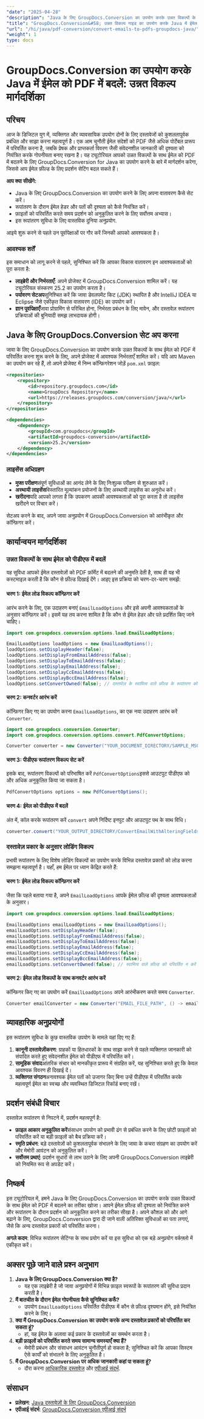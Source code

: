 ```yaml
---
"date": "2025-04-28"
"description": "Java के लिए GroupDocs.Conversion का उपयोग करके उन्नत विकल्पों के साथ ईमेल को PDF में बदलने का तरीका जानें। ईमेल फ़ील्ड दृश्यता को नियंत्रित करें और दस्तावेज़ प्रबंधन को अनुकूलित करें।"
"title": "GroupDocs.Conversion&#58; उन्नत विकल्प गाइड का उपयोग करके Java में ईमेल को PDF में कनवर्ट करें"
"url": "/hi/java/pdf-conversion/convert-emails-to-pdfs-groupdocs-java/"
"weight": 1
type: docs
---
```

# GroupDocs.Conversion का उपयोग करके Java में ईमेल को PDF में बदलें: उन्नत विकल्प मार्गदर्शिका

## परिचय

आज के डिजिटल युग में, व्यक्तिगत और व्यावसायिक उपयोग दोनों के लिए दस्तावेजों को कुशलतापूर्वक प्रबंधित और साझा करना महत्वपूर्ण है। एक आम चुनौती ईमेल संदेशों को PDF जैसे अधिक पोर्टेबल प्रारूप में परिवर्तित करना है, जबकि प्रेषक और प्राप्तकर्ता विवरण जैसी संवेदनशील जानकारी की दृश्यता को नियंत्रित करके गोपनीयता बनाए रखना है। यह ट्यूटोरियल आपको उन्नत विकल्पों के साथ ईमेल को PDF में बदलने के लिए GroupDocs.Conversion for Java का उपयोग करने के बारे में मार्गदर्शन करेगा, जिससे आप ईमेल फ़ील्ड के लिए प्रदर्शन सेटिंग बदल सकते हैं।

**आप क्या सीखेंगे:**
- Java के लिए GroupDocs.Conversion का उपयोग करने के लिए अपना वातावरण कैसे सेट करें।
- रूपांतरण के दौरान ईमेल हेडर और पतों की दृश्यता को कैसे नियंत्रित करें।
- फ़ाइलों को परिवर्तित करते समय प्रदर्शन को अनुकूलित करने के लिए सर्वोत्तम अभ्यास।
- इस रूपांतरण सुविधा के लिए वास्तविक दुनिया अनुप्रयोग.

आइये शुरू करने से पहले उन पूर्वापेक्षाओं पर गौर करें जिनकी आपको आवश्यकता है।

### आवश्यक शर्तें

इस समाधान को लागू करने से पहले, सुनिश्चित करें कि आपका विकास वातावरण इन आवश्यकताओं को पूरा करता है:

- **लाइब्रेरी और निर्भरताएँ**: अपने प्रोजेक्ट में GroupDocs.Conversion शामिल करें। यह ट्यूटोरियल संस्करण 25.2 का उपयोग करता है।
- **पर्यावरण सेटअप**सुनिश्चित करें कि जावा डेवलपमेंट किट (JDK) स्थापित है और IntelliJ IDEA या Eclipse जैसे एकीकृत विकास वातावरण (IDE) का उपयोग करें।
- **ज्ञान पूर्वापेक्षाएँ**जावा प्रोग्रामिंग से परिचित होना, निर्भरता प्रबंधन के लिए मावेन, और दस्तावेज़ रूपांतरण प्रक्रियाओं की बुनियादी समझ लाभदायक होगी।

## Java के लिए GroupDocs.Conversion सेट अप करना

जावा के लिए GroupDocs.Conversion का उपयोग करके उन्नत विकल्पों के साथ ईमेल को PDF में परिवर्तित करना शुरू करने के लिए, अपने प्रोजेक्ट में आवश्यक निर्भरताएँ शामिल करें। यदि आप Maven का उपयोग कर रहे हैं, तो अपने प्रोजेक्ट में निम्न कॉन्फ़िगरेशन जोड़ें `pom.xml` फ़ाइल:

```xml
<repositories>
    <repository>
        <id>repository.groupdocs.com</id>
        <name>GroupDocs Repository</name>
        <url>https://releases.groupdocs.com/conversion/java/</url>
    </repository>
</repositories>

<dependencies>
    <dependency>
        <groupId>com.groupdocs</groupId>
        <artifactId>groupdocs-conversion</artifactId>
        <version>25.2</version>
    </dependency>
</dependencies>
```

### लाइसेंस अधिग्रहण
- **मुफ्त परीक्षण**संपूर्ण सुविधाओं का आनंद लेने के लिए निःशुल्क परीक्षण से शुरुआत करें।
- **अस्थायी लाइसेंस**विस्तारित मूल्यांकन प्रयोजनों के लिए अस्थायी लाइसेंस का अनुरोध करें।
- **खरीदना**यदि आपको लगता है कि उपकरण आपकी आवश्यकताओं को पूरा करता है तो लाइसेंस खरीदने पर विचार करें।

सेटअप करने के बाद, अपने जावा अनुप्रयोग में GroupDocs.Conversion को आरंभीकृत और कॉन्फ़िगर करें।

## कार्यान्वयन मार्गदर्शिका

### उन्नत विकल्पों के साथ ईमेल को पीडीएफ में बदलें

यह सुविधा आपको ईमेल दस्तावेज़ों को PDF फ़ॉर्मेट में बदलने की अनुमति देती है, साथ ही यह भी कस्टमाइज़ करती है कि कौन से फ़ील्ड दिखाई देंगे। आइए इस प्रक्रिया को चरण-दर-चरण समझें:

#### चरण 1: ईमेल लोड विकल्प कॉन्फ़िगर करें
आरंभ करने के लिए, एक उदाहरण बनाएं `EmailLoadOptions` और इसे अपनी आवश्यकताओं के अनुसार कॉन्फ़िगर करें। इसमें यह तय करना शामिल है कि कौन से ईमेल हेडर और पते प्रदर्शित किए जाने चाहिए।

```java
import com.groupdocs.conversion.options.load.EmailLoadOptions;

EmailLoadOptions loadOptions = new EmailLoadOptions();
loadOptions.setDisplayHeader(false);
loadOptions.setDisplayFromEmailAddress(false);
loadOptions.setDisplayToEmailAddress(false);
loadOptions.setDisplayEmailAddress(false);
loadOptions.setDisplayCcEmailAddress(false);
loadOptions.setDisplayBccEmailAddress(false);
loadOptions.setConvertOwned(false); // दस्तावेज़ के स्वामित्व वाले फ़ील्ड के रूपांतरण को रोकें
```

#### चरण 2: कनवर्टर आरंभ करें
कॉन्फ़िगर किए गए का उपयोग करना `EmailLoadOptions`, का एक नया उदाहरण आरंभ करें `Converter`.

```java
import com.groupdocs.conversion.Converter;
import com.groupdocs.conversion.options.convert.PdfConvertOptions;

Converter converter = new Converter("YOUR_DOCUMENT_DIRECTORY/SAMPLE_MSG", () -> loadOptions);
```

#### चरण 3: पीडीएफ रूपांतरण विकल्प सेट करें
इसके बाद, रूपांतरण विकल्पों को परिभाषित करें `PdfConvertOptions`इससे आउटपुट पीडीएफ को और अधिक अनुकूलित किया जा सकता है।

```java
PdfConvertOptions options = new PdfConvertOptions();
```

#### चरण 4: ईमेल को पीडीएफ में बदलें
अंत में, कॉल करके रूपांतरण करें `convert` अपने निर्दिष्ट इनपुट और आउटपुट पथ के साथ विधि।

```java
converter.convert("YOUR_OUTPUT_DIRECTORY/ConvertEmailWithAlteringFieldsVisibility.pdf", options);
```

### दस्तावेज़ प्रकार के अनुसार लोडिंग विकल्प
प्रभावी रूपांतरण के लिए विशेष लोडिंग विकल्पों का उपयोग करके विभिन्न दस्तावेज़ प्रकारों को लोड करना समझना महत्वपूर्ण है। यहाँ, हम ईमेल पर ध्यान केंद्रित करते हैं:

#### चरण 1: ईमेल लोड विकल्प कॉन्फ़िगर करें
जैसा कि पहले बताया गया है, अपने `EmailLoadOptions` आपके ईमेल फ़ील्ड की दृश्यता आवश्यकताओं के अनुसार।

```java
import com.groupdocs.conversion.options.load.EmailLoadOptions;

EmailLoadOptions emailLoadOptions = new EmailLoadOptions();
emailLoadOptions.setDisplayHeader(false);
emailLoadOptions.setDisplayFromEmailAddress(false);
emailLoadOptions.setDisplayToEmailAddress(false);
emailLoadOptions.setDisplayEmailAddress(false);
emailLoadOptions.setDisplayCcEmailAddress(false);
emailLoadOptions.setDisplayBccEmailAddress(false);
emailLoadOptions.setConvertOwned(false); // स्वामित्व वाले फ़ील्ड को परिवर्तित न करें
```

#### चरण 2: ईमेल लोड विकल्पों के साथ कनवर्टर आरंभ करें
कॉन्फ़िगर किए गए का उपयोग करें `EmailLoadOptions` अपने आरंभीकरण करते समय `Converter`.

```java
Converter emailConverter = new Converter("EMAIL_FILE_PATH", () -> emailLoadOptions);
```

## व्यावहारिक अनुप्रयोगों
इस रूपांतरण सुविधा के कुछ वास्तविक उपयोग के मामले यहां दिए गए हैं:
1. **कानूनी दस्तावेज़ीकरण**: ग्राहकों या हितधारकों के साथ साझा करने से पहले व्यक्तिगत जानकारी को संपादित करते हुए संवेदनशील ईमेल को पीडीएफ में परिवर्तित करें।
2. **सामूहिक संवाद**आंतरिक संचार को मानकीकृत प्रारूप में संग्रहित करें, यह सुनिश्चित करते हुए कि केवल आवश्यक विवरण ही दिखाई दें।
3. **व्यक्तिगत संगठन**अनावश्यक ईमेल पतों को उजागर किए बिना उन्हें पीडीएफ में परिवर्तित करके महत्वपूर्ण ईमेल का स्वच्छ और व्यवस्थित डिजिटल रिकॉर्ड बनाए रखें।

## प्रदर्शन संबंधी विचार
दस्तावेज़ रूपांतरण से निपटने में, प्रदर्शन महत्वपूर्ण है:
- **फ़ाइल आकार अनुकूलित करें**संसाधन उपयोग को प्रभावी ढंग से प्रबंधित करने के लिए छोटी फ़ाइलों को परिवर्तित करें या बड़ी फ़ाइलों को बैच प्रक्रिया करें।
- **स्मृति प्रबंधन**: बड़े दस्तावेज़ों को कुशलतापूर्वक संभालने के लिए जावा के कचरा संग्रहण का उपयोग करें और मेमोरी आवंटन को अनुकूलित करें।
- **सर्वोत्तम प्रथाएं**: प्रदर्शन सुधारों से लाभ उठाने के लिए अपनी GroupDocs.Conversion लाइब्रेरी को नियमित रूप से अपडेट करें।

## निष्कर्ष
इस ट्यूटोरियल में, हमने Java के लिए GroupDocs.Conversion का उपयोग करके उन्नत विकल्पों के साथ ईमेल को PDF में बदलने का तरीका खोजा। आपने ईमेल फ़ील्ड की दृश्यता को नियंत्रित करने और रूपांतरण के दौरान प्रदर्शन को अनुकूलित करने का तरीका सीखा है। अपने कौशल को और आगे बढ़ाने के लिए, GroupDocs.Conversion द्वारा दी जाने वाली अतिरिक्त सुविधाओं का पता लगाएं, जैसे कि अन्य दस्तावेज़ प्रकारों को परिवर्तित करना।

**अगले कदम**: विभिन्न रूपांतरण सेटिंग्स के साथ प्रयोग करें या इस सुविधा को एक बड़े अनुप्रयोग वर्कफ़्लो में एकीकृत करें।

## अक्सर पूछे जाने वाले प्रश्न अनुभाग
1. **Java के लिए GroupDocs.Conversion क्या है?**
   - यह एक लाइब्रेरी है जो जावा अनुप्रयोगों में विभिन्न फ़ाइल स्वरूपों के रूपांतरण की सुविधा प्रदान करती है।
2. **मैं बातचीत के दौरान ईमेल गोपनीयता कैसे सुनिश्चित करूँ?**
   - उपयोग `EmailLoadOptions` परिवर्तित पीडीएफ में कौन से फ़ील्ड दृश्यमान होंगे, इसे नियंत्रित करने के लिए।
3. **क्या मैं GroupDocs.Conversion का उपयोग करके अन्य दस्तावेज़ प्रकारों को परिवर्तित कर सकता हूं?**
   - हां, यह ईमेल के अलावा कई प्रकार के दस्तावेज़ों का समर्थन करता है।
4. **बड़ी फ़ाइलों को परिवर्तित करते समय सामान्य समस्याएँ क्या हैं?**
   - मेमोरी प्रबंधन और संसाधन आवंटन चुनौतीपूर्ण हो सकता है; सुनिश्चित करें कि आपका सिस्टम ऐसे कार्यों को संभालने के लिए अनुकूलित है।
5. **मैं GroupDocs.Conversion पर अधिक जानकारी कहां पा सकता हूं?**
   - दौरा करना [आधिकारिक दस्तावेज](https://docs.groupdocs.com/conversion/java/) और [एपीआई संदर्भ](https://reference.groupdocs.com/conversion/java/).

## संसाधन
- **प्रलेखन**: [Java दस्तावेज़ों के लिए GroupDocs.Conversion](https://docs.groupdocs.com/conversion/java/)
- **एपीआई संदर्भ**: [GroupDocs.Conversion एपीआई संदर्भ](https://reference.groupdocs.com/conversion/java/)